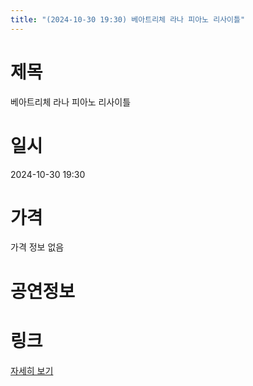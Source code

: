 ```yaml
---
title: "(2024-10-30 19:30) 베아트리체 라나 피아노 리사이틀"
---
```


# 제목
베아트리체 라나 피아노 리사이틀

# 일시
2024-10-30 19:30

# 가격
가격 정보 없음

# 공연정보
  
  


# 링크
[자세히 보기](https://www.sac.or.kr/site/main/show/show_view?SN=68501 "https://www.sac.or.kr/site/main/show/show_view?SN=68501")
